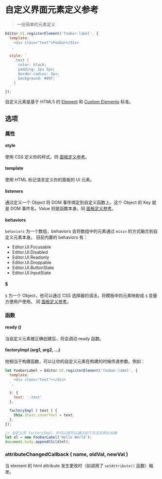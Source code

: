 # 自定义界面元素定义参考

> 一份简单的元素定义

```javascript
Editor.UI.registerElement('foobar-label', {
  template: `
    <div class="text">Foobar</div>
  `,

  style: `
    .text {
      color: black;
      padding: 2px 5px;
      border-radius: 3px;
      background: #09f;
    }
  `
});
```

自定义元素是基于 HTML5 的 [Element](https://developer.mozilla.org/en-US/docs/Web/API/Element) 和
[Custom Elements](http://www.html5rocks.com/en/tutorials/webcomponents/customelements/) 标准。

## 选项

### 属性

#### style

使用 CSS 定义你的样式。同 [面板定义参考](panel-reference.md)。

#### template

使用 HTML 标记语言定义你的面板的 UI 元素。

#### listeners

通过定义一个 Object 将 DOM 事件绑定到自定义函数上。这个 Object 的 Key 就是 DOM 事件名，Value
则是函数本身。同 [面板定义参考](panel-reference.md)。

#### behaviors

`behaviors` 为一个数组，behaviors 会将数组中的元素通过 `mixin` 的方式融合到自定义元素本身。
目前内置的 behaviors 有：

 - Editor.UI.Focusable
 - Editor.UI.Disabled
 - Editor.UI.Readonly
 - Editor.UI.Droppable
 - Editor.UI.ButtonState
 - Editor.UI.InputState

#### $

`$` 为一个 Object，他可以通过 CSS 选择器的语法，将模板中的元素映射成 `$` 变量方便用户使用。
同 [面板定义参考](panel-reference.md)。

### 函数

#### ready ()

当自定义元素被正确创建后，将会调动 ready 函数。

#### factoryImpl (arg1, arg2, ...)

他相当于构建函数，可以让你的自定义元素在构建的时候传递参数。例如：

```javascript
let FoobarLabel = Editor.UI.registerElement('foobar-label', {
  template: `
    <div class="text"></div>
  `,

  $: {
    text: '.text'
  },

  factoryImpl ( text ) {
    this.$text.innerText = text;
  },
});

// 当定义完 factoryImpl，你可以就可以通过如下方法实例化创建
let el = new FoobarLabel('Hello World');
document.body.appendChild(el);
```

### attributeChangedCallback ( name, oldVal, newVal )

当 element 的 html attribute 发生更改时（如调用了 `setAttribute()` 函数）触发。
